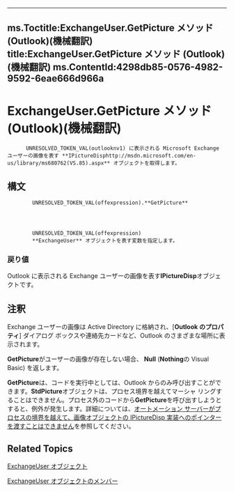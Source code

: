 

---
ms.Toctitle:ExchangeUser.GetPicture メソッド (Outlook)(機械翻訳)
title:ExchangeUser.GetPicture メソッド (Outlook)(機械翻訳)
ms.ContentId:4298db85-0576-4982-9592-6eae666d966a
---
# ExchangeUser.GetPicture メソッド (Outlook)(機械翻訳)





          UNRESOLVED_TOKEN_VAL(outlooknv1) に表示される Microsoft Exchange ユーザーの画像を表す **IPictureDisphttp://msdn.microsoft.com/en-us/library/ms680762(VS.85).aspx** オブジェクトを取得します。

## 構文

            UNRESOLVED_TOKEN_VAL(offexpression).**GetPicture**




            UNRESOLVED_TOKEN_VAL(offexpression)
            **ExchangeUser** オブジェクトを表す変数を指定します。

### 戻り値
Outlook に表示される Exchange ユーザーの画像を表す**IPictureDisp**オブジェクトです。





## 注釈
Exchange ユーザーの画像は Active Directory に格納され、[**Outlook のプロパティ**] ダイアログ ボックスや連絡先カードなど、Outlook のさまざまな場所に表示されます。



**GetPicture**がユーザーの画像が存在しない場合、 **Null** (**Nothing**の Visual Basic) を返します。



**GetPicture**は、コードを実行中としては、Outlook からのみ呼び出すことができます。**StdPicture**オブジェクトは、プロセス境界を越えてマーシャ リングすることはできません。プロセス外のコードから**GetPicture**を呼び出すしようとすると、例外が発生します。詳細については、[オートメーション サーバーがプロセスの境界を越えて、画像オブジェクトの IPictureDisp 実装へのポインターを渡すことはできません](http://support.microsoft.com/kb/150034)を参照してください。



## Related Topics

[ExchangeUser オブジェクト](6ec117d1-7fdb-aa36-b567-1242f8238df0.md)

[ExchangeUser オブジェクトのメンバー](b9489e9d-0b8e-1c8d-d5df-8def4b1ee5e8.md)





